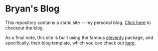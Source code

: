 # Bryan's Blog

This repository contains a static site -- my personal blog.  [Click here](https://bryg217.github.io/bryans-blog/) to checkout the blog.

As a final note, this site is built using the famous [eleventy](https://github.com/11ty/eleventy) package, and specifically, their blog template, which you can check out [here](https://github.com/11ty/eleventy-base-blog).